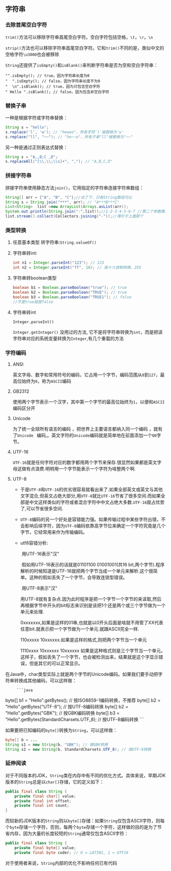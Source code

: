 

## 字符串

### 去除首尾空白字符

 `trim()`方法可以移除字符串首尾空白字符。空白字符包括空格，`\t`，`\r`，`\n`

 `strip()`方法也可以移除字符串首尾空白字符。它和`trim()`不同的是，类似中文的空格字符`\u3000`也会被移除

`String`还提供了`isEmpty()`和`isBlank()`来判断字符串是否为空和空白字符串：

```
"".isEmpty(); // true，因为字符串长度为0
"  ".isEmpty(); // false，因为字符串长度不为0
"  \n".isBlank(); // true，因为只包含空白字符
" Hello ".isBlank(); // false，因为包含非空白字符
```

### 替换子串

 一种是根据字符或字符串替换： 

```java
String s = "hello";
s.replace('l', 'w'); // "hewwo"，所有字符'l'被替换为'w'
s.replace("ll", "~~"); // "he~~o"，所有子串"ll"被替换为"~~"
```

 另一种是通过正则表达式替换： 

```java
String s = "A,,B;C ,D";
s.replaceAll("[\\,\\;\\s]+", ","); // "A,B,C,D"
```

### 拼接字符串

拼接字符串使用静态方法`join()`，它用指定的字符串连接字符串数组：

```java
String[] arr = {"A", "B", "C"};//试了下，只有String数组可以
String s = String.join("***", arr); // "A***B***C"
List<String>  list =new ArrayList(Arrays.asList(arr));
System.out.println(String.join("-",list));//1-2-3-4-5-6-7 //第二个参数需要实现Iterable接口，常见的有Collection的子类
list.stream().collect(Collectors.joining("-"));//等价于上面那个
```

### 类型转换

1. 任意基本类型 转字符串:`String.valueOf()`

2. 字符串转int:

    ```java
    int n1 = Integer.parseInt("123"); // 123
    int n2 = Integer.parseInt("ff", 16); // 按十六进制转换，255
    ```

    

3. 字符串转boolean类型

    ```java
    boolean b1 = Boolean.parseBoolean("true"); // true
    boolean b2 = Boolean.parseBoolean("TRUE"); // true
    boolean b3 = Boolean.parseBoolean("TRUE1"); // false
    //不是true就是false
    ```
    
4.  字符串转int

    `Integer.parseInt()`

    `Integer.getInteger()`  没用过的方法, 它不是将字符串转换为`int`，而是把该字符串对应的系统变量转换为`Integer`,有几个重载的方法
    

### 字符编码

1.  ANSI 

      英文字母、数字和常用符号的编码，它占用一个字节，编码范围从`0`到`127`，最高位始终为`0`，称为`ASCII`编码 

2. GB2312

     使用两个字节表示一个汉字，其中第一个字节的最高位始终为`1`，以便和`ASCII`编码区分开 

3.  Unicode 

       为了统一全球所有语言的编码 ，把世界上主要语言都纳入同一个编码 ，就有了`Unicode ` 编码,。英文字符的`Unicode`编码就是简单地在前面添加一个`00`字节。 

4.   UTF-16 

        `UTF-16`就是任何字符对应的数字都用两个字节来保存.很显然如果都是英文字母这做有点浪费.明明用一个字节能表示一个字符为啥整两个啊. 

5. UTF-8  

     -  于是`UTF-8`和`UTF-16`的优劣很容易就看出来了.如果全部英文或英文与其他文字混合,但英文占绝大部分,用`UTF-8`就比`UTF-16`节省了很多空间.而如果全部是中文这样类似的字符或者混合字符中中文占绝大多数.`UTF-16`就占优势了,可以节省很多空间. 

     -  `UTF-8`编码的另一个好处是容错能力强。如果传输过程中某些字符出错，不会影响后续字符，因为`UTF-8`编码依靠高字节位来确定一个字符究竟是几个字节，它经常用来作为传输编码。 

     -  utf8容错分析:

        ​	用UTF-16表示"汉"
        
        ​      假如用UTF-16表示的话就是01101100  01001001(共16 bit,两个字节).程序解析的时候知道是UTF-16就把两个字节当成一个单元来解析.这个很简单。这种的假如丢失了一个字节，会导致连锁型错误。
        
        ​    用UTF-8表示"汉"
        
        ​     用UTF-8就有复杂点.因为此时程序是把一个字节一个字节的来读取,然后再根据字节中开头的bit标志来识别是该把1个还是两个或三个字节做为一个单元来处理.
        
        ​    0xxxxxxx,如果是这样的01串,也就是以0开头后面是啥就不用管了XX代表任意bit.就表示把一个字节做为一个单元.就跟ASCII完全一样.
        
        110xxxxx 10xxxxxx.如果是这样的格式,则把两个字节当一个单元
        
        1110xxxx 10xxxxxx 10xxxxxx 如果是这种格式则是三个字节当一个单元。这样子，假如丢失了一个字节，也会被检测出来，结果就是这个字显示错误，但是其它的可以正常显示。
        
        
        

在Java中，char类型实际上就是两个字节的Unicode编码。如果我们要手动把字符串转换成其他编码，可以这样做：

         ```java
byte[] b1 = "Hello".getBytes(); // 按ISO8859-1编码转换，不推荐
byte[] b2 = "Hello".getBytes("UTF-8"); // 按UTF-8编码转换
byte[] b2 = "Hello".getBytes("GBK"); // 按GBK编码转换
byte[] b3 = "Hello".getBytes(StandardCharsets.UTF_8); // 按UTF-8编码转换
         ```

 如果要把已知编码的`byte[]`转换为`String`，可以这样做： 

```java
byte[] b = ...
String s1 = new String(b, "GBK"); // 按GBK转换
String s2 = new String(b, StandardCharsets.UTF_8); // 按UTF-8转换
```

### 延伸阅读

对于不同版本的JDK，`String`类在内存中有不同的优化方式。具体来说，早期JDK版本的`String`总是以`char[]`存储，它的定义如下：

```java
public final class String {
    private final char[] value;
    private final int offset;
    private final int count;
}
```

而较新的JDK版本的`String`则以`byte[]`存储：如果`String`仅包含ASCII字符，则每个`byte`存储一个字符，否则，每两个`byte`存储一个字符，这样做的目的是为了节省内存，因为大量的长度较短的`String`通常仅包含ASCII字符：

```java
public final class String {
    private final byte[] value;
    private final byte coder; // 0 = LATIN1, 1 = UTF16
```

对于使用者来说，`String`内部的优化不影响任何已有代码

